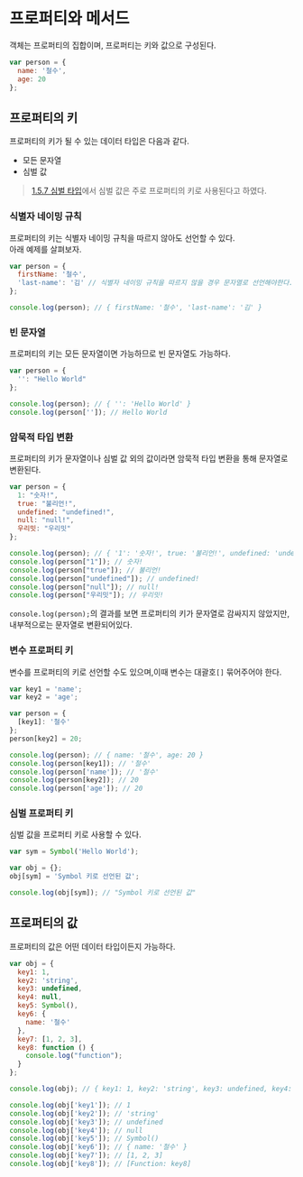 # 프로퍼티와 메서드
객체는 프로퍼티의 집합이며, 프로퍼티는 키와 값으로 구성된다.

```js
var person = {
  name: '철수',
  age: 20
};
```

## 프로퍼티의 키
프로퍼티의 키가 될 수 있는 데이터 타입은 다음과 같다.
* 모든 문자열
* 심벌 값
  
 > [1.5.7 심벌 타입](https://bit.ly/3tldrjw)에서 심벌 값은 주로 프로퍼티의 키로 사용된다고 하였다.

### 식별자 네이밍 규칙
프로퍼티의 키는 식별자 네이밍 규칙을 따르지 않아도 선언할 수 있다.  
아래 예제를 살펴보자.

```js
var person = {
  firstName: '철수',
  'last-name': '김' // 식별자 네이밍 규칙을 따르지 않을 경우 문자열로 선언해야한다.
};

console.log(person); // { firstName: '철수', 'last-name': '김' }
```

### 빈 문자열
프로퍼티의 키는 모든 문자열이면 가능하므로 빈 문자열도 가능하다.

```js
var person = {
  '': "Hello World"
};

console.log(person); // { '': 'Hello World' }
console.log(person['']); // Hello World
```

### 암묵적 타입 변환
프로퍼티의 키가 문자열이나 심벌 값 외의 값이라면 암묵적 타입 변환을 통해 문자열로 변환된다.

```js
var person = {
  1: "숫자!",
  true: "불리언!",
  undefined: "undefined!",
  null: "null!",
  우리밋: "우리밋"
};

console.log(person); // { '1': '숫자!', true: '불리언!', undefined: 'undefined!', null: 'null!', '우리밋': '우리밋' }
console.log(person["1"]); // 숫자!
console.log(person["true"]); // 불리언!
console.log(person["undefined"]); // undefined!
console.log(person["null"]); // null!
console.log(person["우리밋"]); // 우리밋!
```

```console.log(person);```의 결과를 보면 프로퍼티의 키가 문자열로 감싸지지 않았지만, 내부적으로는 문자열로 변환되어있다.

### 변수 프로퍼티 키
변수를 프로퍼티의 키로 선언할 수도 있으며,이때 변수는 대괄호```[]``` 묶어주어야 한다.

```js
var key1 = 'name';
var key2 = 'age';

var person = {
  [key1]: '철수'
};
person[key2] = 20;

console.log(person); // { name: '철수', age: 20 }
console.log(person[key1]); // '철수'
console.log(person['name']); // '철수'
console.log(person[key2]); // 20
console.log(person['age']); // 20
```

### 심벌 프로퍼티 키
심벌 값을 프로퍼티 키로 사용할 수 있다.  
```js
var sym = Symbol('Hello World');

var obj = {};
obj[sym] = 'Symbol 키로 선언된 값';

console.log(obj[sym]); // "Symbol 키로 선언된 값"
```

## 프로퍼티의 값
프로퍼티의 값은 어떤 데이터 타입이든지 가능하다.

```js
var obj = {
  key1: 1,
  key2: 'string',
  key3: undefined,
  key4: null,
  key5: Symbol(),
  key6: {
    name: '철수'
  },
  key7: [1, 2, 3],
  key8: function () {
    console.log("function");
  }
};

console.log(obj); // { key1: 1, key2: 'string', key3: undefined, key4: null, key5: Symbol(), key6: { name: '철수' }, key7: [ 1, 2, 3 ], key8: [Function: key8] }

console.log(obj['key1']); // 1
console.log(obj['key2']); // 'string'
console.log(obj['key3']); // undefined
console.log(obj['key4']); // null
console.log(obj['key5']); // Symbol()
console.log(obj['key6']); // { name: '철수' }
console.log(obj['key7']); // [1, 2, 3] 
console.log(obj['key8']); // [Function: key8]
```
